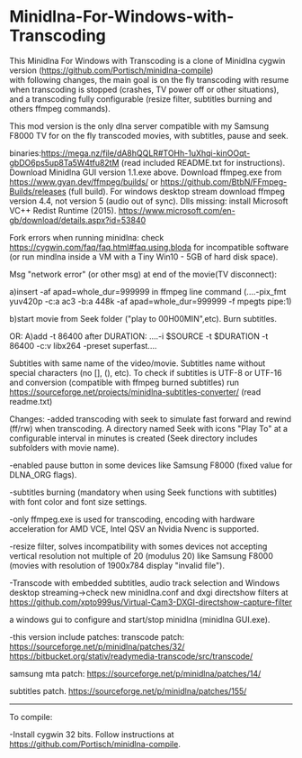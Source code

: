 # Minidlna-For-Windows-with-Transcoding
This Minidlna For Windows with Transcoding is a clone of Minidlna cygwin version (https://github.com/Portisch/minidlna-compile)  
with following changes, the main goal is on the fly transcoding with resume when
transcoding is stopped (crashes, TV power off or other situations), and a transcoding
fully configurable (resize filter, subtitles burning and others ffmpeg commands).

This mod version is the only dlna server compatible with my Samsung F8000 TV for on the fly transcoded movies, with subtitles, pause and seek.
 
binaries:https://mega.nz/file/dA8hQQLR#TOHh-1uXhqi-kinOOqt-gbDO6ps5up8Ta5W4tfu82tM
(read included README.txt for instructions).
Download Minidlna GUI version 1.1.exe above.
Download ffmpeg.exe from https://www.gyan.dev/ffmpeg/builds/ or  https://github.com/BtbN/FFmpeg-Builds/releases (full build).
For windows desktop stream download ffmpeg version 4.4, not version 5 (audio out of sync).
Dlls missing: install Microsoft VC++ Redist Runtime (2015). https://www.microsoft.com/en-gb/download/details.aspx?id=53840

Fork errors when running minidlna: check https://cygwin.com/faq/faq.html#faq.using.bloda for incompatible software (or run mindlna inside a VM with a Tiny Win10 - 5GB of hard disk space).

Msg "network error" (or other msg) at end of the movie(TV disconnect):

a)insert -af apad=whole_dur=999999 in ffmpeg line command (....-pix_fmt yuv420p  -c:a ac3 -b:a 448k -af apad=whole_dur=999999  -f mpegts pipe:1)

b)start movie from Seek folder ("play to 00H00MIN",etc). Burn subtitles.

OR:
A)add -t 86400 after DURATION:
 ....-i $SOURCE   -t $DURATION -t 86400 -c:v libx264 -preset superfast....

Subtitles with same name of the video/movie.
Subtitles name without special characters (no [], (), etc).
To check if subtitles is UTF-8 or UTF-16 and conversion (compatible with ffmpeg burned subtitles)
 run https://sourceforge.net/projects/minidlna-subtitles-converter/  (read readme.txt)


Changes:
-added transcoding with seek to simulate fast forward and rewind (ff/rw) when transcoding.
 A directory named Seek with icons "Play To" at a configurable interval in minutes is created
 (Seek directory includes subfolders with movie name).

-enabled pause button in some devices like Samsung F8000 (fixed value for DLNA_ORG flags).
 
-subtitles burning (mandatory when using Seek functions with subtitles) with font color and font size settings.

-only ffmpeg.exe is used for transcoding, encoding with hardware acceleration for AMD VCE, Intel QSV an Nvidia Nvenc is supported. 

-resize filter, solves incompatibility with somes devices not accepting vertical resolution not multiple of 20 (modulus 20)
like Samsung F8000 (movies with resolution of 1900x784 display "invalid file").

-Transcode with embedded subtitles, audio track selection and Windows desktop streaming->check new minidlna.conf and dxgi directshow filters at
https://github.com/xpto999us/Virtual-Cam3-DXGI-directshow-capture-filter

a windows gui to configure and start/stop minidlna (minidlna GUI.exe).

-this version include patches:
transcode patch:
https://sourceforge.net/p/minidlna/patches/32/
https://bitbucket.org/stativ/readymedia-transcode/src/transcode/

samsung mta patch:
https://sourceforge.net/p/minidlna/patches/14/

subtitles patch.
https://sourceforge.net/p/minidlna/patches/155/

----------------------------------------------
To compile:

-Install cygwin 32 bits.
 Follow instructions at https://github.com/Portisch/minidlna-compile.
 
  
    

